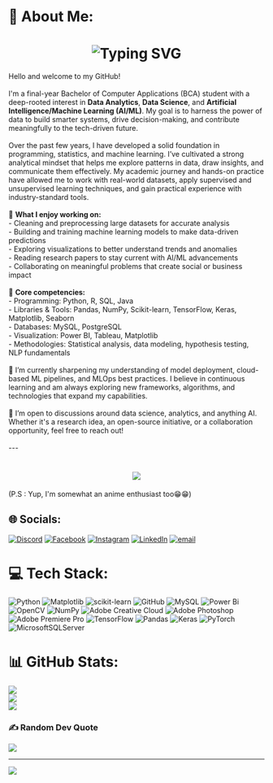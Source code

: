 # 💫 About Me:
<div align="center">
    <h1>
        <img src="https://readme-typing-svg.herokuapp.com?font=Jetbrains+mono&size=40&duration=3000&color=33FF33&center=true&vCenter=true&width=435&lines=Hey..+I'm+[Akashnil];This+is..;..my+Github..;" alt="Typing SVG"/>
    </h1>
</div>

Hello and welcome to my GitHub!<br><br>I'm a final-year Bachelor of Computer Applications (BCA) student with a deep-rooted interest in **Data Analytics**, **Data Science**, and **Artificial Intelligence/Machine Learning (AI/ML)**. My goal is to harness the power of data to build smarter systems, drive decision-making, and contribute meaningfully to the tech-driven future.<br><br>Over the past few years, I have developed a solid foundation in programming, statistics, and machine learning. I’ve cultivated a strong analytical mindset that helps me explore patterns in data, draw insights, and communicate them effectively. My academic journey and hands-on practice have allowed me to work with real-world datasets, apply supervised and unsupervised learning techniques, and gain practical experience with industry-standard tools.<br><br>🔎 **What I enjoy working on:**<br>- Cleaning and preprocessing large datasets for accurate analysis<br>- Building and training machine learning models to make data-driven predictions<br>- Exploring visualizations to better understand trends and anomalies<br>- Reading research papers to stay current with AI/ML advancements<br>- Collaborating on meaningful problems that create social or business impact<br><br>🧠 **Core competencies:**<br>- Programming: Python, R, SQL, Java<br>- Libraries & Tools: Pandas, NumPy, Scikit-learn, TensorFlow, Keras, Matplotlib, Seaborn<br>- Databases: MySQL, PostgreSQL<br>- Visualization: Power BI, Tableau, Matplotlib<br>- Methodologies: Statistical analysis, data modeling, hypothesis testing, NLP fundamentals<br><br>🌱 I’m currently sharpening my understanding of model deployment, cloud-based ML pipelines, and MLOps best practices. I believe in continuous learning and am always exploring new frameworks, algorithms, and technologies that expand my capabilities.<br><br>💬 I’m open to discussions around data science, analytics, and anything AI. Whether it's a research idea, an open-source initiative, or a collaboration opportunity, feel free to reach out!<br><br>---<br>
<div align="center">
    <h1>
        <img src="https://github.com/VoidHunter864/VoidHunter864/blob/main/Sequence%2001.gif?raw=true"/>
    </h1>
</div>
(P.S : Yup, I'm somewhat an anime enthusiast too😁😁)


## 🌐 Socials:
[![Discord](https://img.shields.io/badge/Discord-%237289DA.svg?logo=discord&logoColor=white)](https://discord.gg/https://discord.gg/bfcZ9nNf2t) [![Facebook](https://img.shields.io/badge/Facebook-%231877F2.svg?logo=Facebook&logoColor=white)](https://facebook.com/AkashnilGarai864) [![Instagram](https://img.shields.io/badge/Instagram-%23E4405F.svg?logo=Instagram&logoColor=white)](https://instagram.com/cloud_nine_864) [![LinkedIn](https://img.shields.io/badge/LinkedIn-%230077B5.svg?logo=linkedin&logoColor=white)](https://linkedin.com/in/akashnil-garai) [![email](https://img.shields.io/badge/Email-D14836?logo=gmail&logoColor=white)](mailto:akashonline864@gmail.com) 

# 💻 Tech Stack:
![Python](https://img.shields.io/badge/python-3670A0?style=plastic&logo=python&logoColor=ffdd54) ![Matplotlib](https://img.shields.io/badge/Matplotlib-%23ffffff.svg?style=plastic&logo=Matplotlib&logoColor=black) ![scikit-learn](https://img.shields.io/badge/scikit--learn-%23F7931E.svg?style=plastic&logo=scikit-learn&logoColor=white) ![GitHub](https://img.shields.io/badge/github-%23121011.svg?style=plastic&logo=github&logoColor=white) ![MySQL](https://img.shields.io/badge/mysql-4479A1.svg?style=plastic&logo=mysql&logoColor=white) ![Power Bi](https://img.shields.io/badge/power_bi-F2C811?style=plastic&logo=powerbi&logoColor=black) ![OpenCV](https://img.shields.io/badge/opencv-%23white.svg?style=plastic&logo=opencv&logoColor=white) ![NumPy](https://img.shields.io/badge/numpy-%23013243.svg?style=plastic&logo=numpy&logoColor=white) ![Adobe Creative Cloud](https://img.shields.io/badge/Adobe%20Creative%20Cloud-DA1F26.svg?style=plastic&logo=Adobe%20Creative%20Cloud&logoColor=white) ![Adobe Photoshop](https://img.shields.io/badge/adobe%20photoshop-%2331A8FF.svg?style=plastic&logo=adobe%20photoshop&logoColor=white) ![Adobe Premiere Pro](https://img.shields.io/badge/Adobe%20Premiere%20Pro-9999FF.svg?style=plastic&logo=Adobe%20Premiere%20Pro&logoColor=white) ![TensorFlow](https://img.shields.io/badge/TensorFlow-%23FF6F00.svg?style=plastic&logo=TensorFlow&logoColor=white) ![Pandas](https://img.shields.io/badge/pandas-%23150458.svg?style=plastic&logo=pandas&logoColor=white) ![Keras](https://img.shields.io/badge/Keras-%23D00000.svg?style=plastic&logo=Keras&logoColor=white) ![PyTorch](https://img.shields.io/badge/PyTorch-%23EE4C2C.svg?style=plastic&logo=PyTorch&logoColor=white) ![MicrosoftSQLServer](https://img.shields.io/badge/Microsoft%20SQL%20Server-CC2927?style=plastic&logo=microsoft%20sql%20server&logoColor=white)
# 📊 GitHub Stats:
![](https://github-readme-stats.vercel.app/api?username=VoidHunter864&theme=nightowl&hide_border=false&include_all_commits=false&count_private=false)<br/>
![](https://nirzak-streak-stats.vercel.app/?user=VoidHunter864&theme=nightowl&hide_border=false)<br/>
![](https://github-readme-stats.vercel.app/api/top-langs/?username=VoidHunter864&theme=nightowl&hide_border=false&include_all_commits=false&count_private=false&layout=compact)

### ✍️ Random Dev Quote
![](https://quotes-github-readme.vercel.app/api?type=vetical&theme=radical)

---
[![](https://visitcount.itsvg.in/api?id=VoidHunter864&icon=0&color=0)](https://visitcount.itsvg.in)
